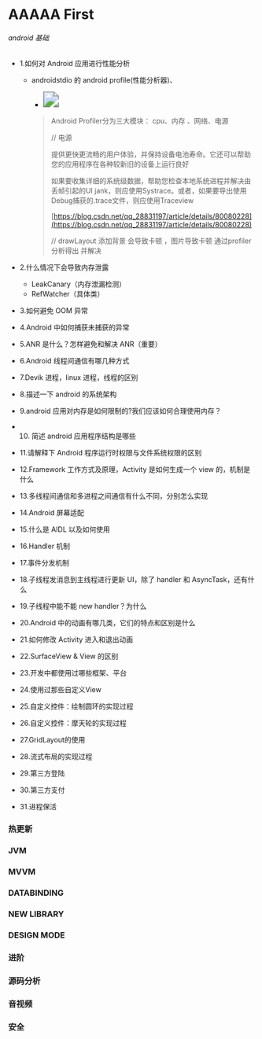 # AAAAA First



###### android 基础

- 1.如何对 Android 应用进行性能分析

  - androidstdio 的 android profile(性能分析器)、

    - <img src="C:\Users\czdxn\Desktop\md\think\think\md\pic\profiler.png" style="zoom:200%;" />

    > Android Profiler分为三大模块： cpu、内存 、网络、电源
    >
    > // 电源
    >
    > 提供更快更流畅的用户体验，并保持设备电池寿命。它还可以帮助您的应用程序在各种较新旧的设备上运行良好
    >
    > 如果要收集详细的系统级数据，帮助您检查本地系统进程并解决由丢帧引起的UI jank，则应使用Systrace。或者，如果要导出使用Debug捕获的.trace文件，则应使用Traceview
    >
    >   
    >
    > [https://blog.csdn.net/qq_28831197/article/details/80080228](https://blog.csdn.net/qq_28831197/article/details/80080228)
    >
    > // drawLayout 添加背景 会导致卡顿  ，图片导致卡顿 通过profiler分析得出  并解决

    

- 2.什么情况下会导致内存泄露

  - LeakCanary（内存泄漏检测）
  - RefWatcher（具体类）

- 3.如何避免 OOM 异常

- 4.Android 中如何捕获未捕获的异常

- 5.ANR 是什么？怎样避免和解决 ANR（重要）

- 6.Android 线程间通信有哪几种方式

- 7.Devik 进程，linux 进程，线程的区别

- 8.描述一下 android 的系统架构

- 9.android 应用对内存是如何限制的?我们应该如何合理使用内存？

- 10. 简述 android 应用程序结构是哪些

- 11.请解释下 Android 程序运行时权限与文件系统权限的区别

- 12.Framework 工作方式及原理，Activity 是如何生成一个 view 的，机制是什么

- 13.多线程间通信和多进程之间通信有什么不同，分别怎么实现

- 14.Android 屏幕适配

- 15.什么是 AIDL 以及如何使用

- 16.Handler 机制

- 17.事件分发机制

- 18.子线程发消息到主线程进行更新 UI，除了 handler 和 AsyncTask，还有什么

- 19.子线程中能不能 new handler？为什么

- 20.Android 中的动画有哪几类，它们的特点和区别是什么

- 21.如何修改 Activity 进入和退出动画

- 22.SurfaceView & View 的区别

- 23.开发中都使用过哪些框架、平台

- 24.使用过那些自定义View

- 25.自定义控件：绘制圆环的实现过程

- 26.自定义控件：摩天轮的实现过程

- 27.GridLayout的使用

- 28.流式布局的实现过程

- 29.第三方登陆

- 30.第三方支付

- 31.进程保活

### 热更新

### JVM

### MVVM

### DATABINDING

### NEW LIBRARY

### DESIGN MODE

### 进阶

### 源码分析

### 音视频

### 安全







